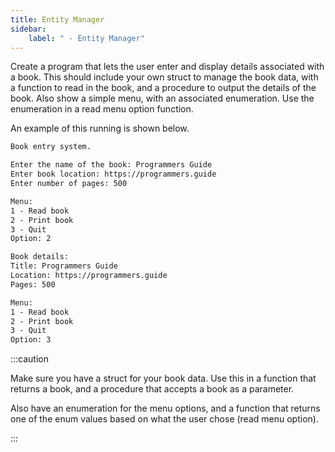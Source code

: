 ```yaml
---
title: Entity Manager
sidebar:
    label: " - Entity Manager"
---
```


Create a program that lets the user enter and display details associated with a book. This should include your own struct to manage the book data, with a function to read in the book, and a procedure to output the details of the book. Also show a simple menu, with an associated enumeration. Use the enumeration in a read menu option function.

An example of this running is shown below.

```txt
Book entry system.

Enter the name of the book: Programmers Guide
Enter book location: https://programmers.guide
Enter number of pages: 500

Menu:
1 - Read book
2 - Print book
3 - Quit
Option: 2

Book details:
Title: Programmers Guide
Location: https://programmers.guide
Pages: 500

Menu:
1 - Read book
2 - Print book
3 - Quit
Option: 3
```

:::caution

Make sure you have a struct for your book data. Use this in a function that returns a book, and a procedure that accepts a book as a parameter.

Also have an enumeration for the menu options, and a function that returns one of the enum values based on what the user chose (read menu option).

:::
